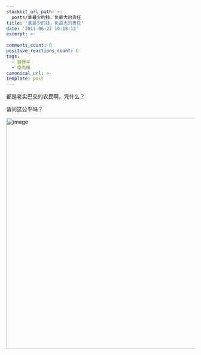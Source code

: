 ```yaml
---
stackbit_url_path: >-
  posts/拿最少的钱，负最大的责任
title: '拿最少的钱，负最大的责任'
date: '2011-06-22 19:18:13'
excerpt: >-
  
comments_count: 0
positive_reactions_count: 0
tags: 
  - 替罪羊
  - 瘦肉精
canonical_url: >-
template: post
---
```

<p>都是老实巴交的农民啊，凭什么？</p>  <p>请问这公平吗？</p>  <p><a href="http://www.zizhujy.com/BlogEngine/BlogEngine/BlogEngine.NET/image.axd?picture=image_22.png"><img style="background-image: none; border-right-width: 0px; padding-left: 0px; padding-right: 0px; display: inline; border-top-width: 0px; border-bottom-width: 0px; border-left-width: 0px; padding-top: 0px" title="image" border="0" alt="image" src="http://www.zizhujy.com/BlogEngine/BlogEngine/BlogEngine.NET/image.axd?picture=image_thumb_22.png" width="537" height="616" /></a></p>